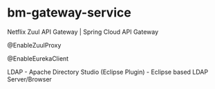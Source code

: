 # bm-gateway-service

Netflix Zuul API Gateway | Spring Cloud API Gateway

@EnableZuulProxy

@EnableEurekaClient

LDAP - Apache Directory Studio (Eclipse Plugin) - Eclipse based LDAP Server/Browser
